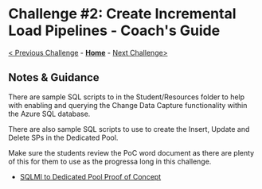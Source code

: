# Challenge #2: Create Incremental Load Pipelines - Coach's Guide

[< Previous Challenge](Solution-01.md) - **[Home](README.md)** - [Next Challenge>](Solution-03.md)

## Notes & Guidance

There are sample SQL scripts to in the Student/Resources folder to help with enabling and querying the Change Data Capture functionality within the Azure SQL database.

There are also sample SQL scripts to use to create the Insert, Update and Delete SPs in the Dedicated Pool.  

Make sure the students review the PoC word document as there are plenty of this for them to use as the progressa long in this challenge.

- [SQLMI to Dedicated Pool Proof of Concept](../Student/Resources/SQLMItoDedicatedPoolProofofConcept.docx)